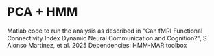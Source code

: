 # PCA + HMM
Matlab code to run the analysis as described in "Can fMRI Functional Connectivity Index Dynamic Neural Communication and Cognition?", S Alonso Martinez, et al. 2025
Dependencies: HMM-MAR toolbox

